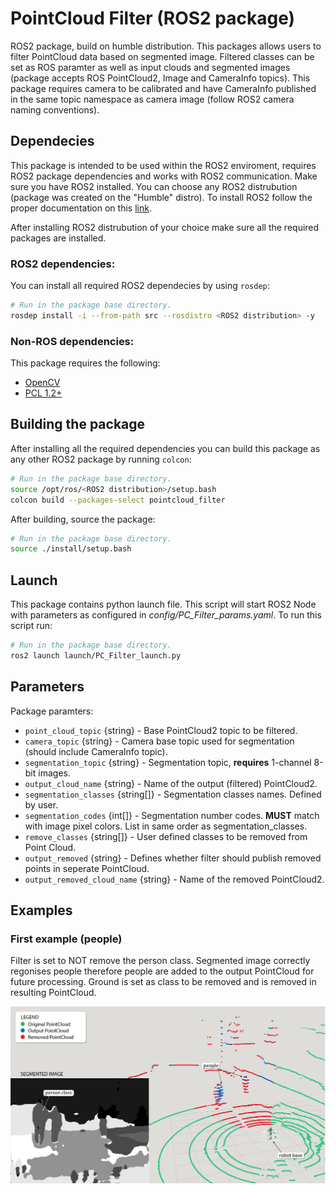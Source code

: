 # PointCloud Filter (ROS2 package)
ROS2 package, build on humble distribution. This packages allows users to filter PointCloud data based on segmented image. Filtered classes can be set as ROS paramter as well as input clouds and segmented images (package accepts ROS PointCloud2, Image and CameraInfo topics). This package requires camera to be calibrated and have CameraInfo published in the same topic namespace as camera image (follow ROS2 camera naming conventions).

## Dependecies

This package is intended to be used within the ROS2 enviroment, requires 
ROS2 package dependencies and works with ROS2 communication. Make sure you have ROS2 installed. You can choose any ROS2 distrubution (package was created on the "Humble" distro). To install ROS2 follow the proper documentation on this [link](https://docs.ros.org/en/humble/Installation.html "ROS2 install guide").


After installing ROS2 distrubution of your choice make sure all the required packages are installed.

### ROS2 dependencies:
You can install all required ROS2 dependecies by using `rosdep`:
```bash
# Run in the package base directory.
rosdep install -i --from-path src --rosdistro <ROS2 distribution> -y
```
### Non-ROS dependencies:
This package requires the following:
- [OpenCV](https://opencv.org/)
- [PCL 1.2+](https://pointclouds.org/)

## Building the package

After installing all the required dependencies you can build this package as any other ROS2 package by running `colcon`:
```bash
# Run in the package base directory.
source /opt/ros/<ROS2 distribution>/setup.bash
colcon build --packages-select pointcloud_filter
```

After building, source the package:
```bash
# Run in the package base directory.
source ./install/setup.bash
```

## Launch

This package contains python launch file. This script will start ROS2 Node with parameters as configured in _config/PC_Filter_params.yaml_. To run this script run:
```bash
# Run in the package base directory.
ros2 launch launch/PC_Filter_launch.py
```

## Parameters

Package paramters:
- `point_cloud_topic` {string} - Base PointCloud2 topic to be filtered.
- `camera_topic` {string} - Camera base topic used for segmentation (should include CameraInfo topic).
- `segmentation_topic` {string} - Segmentation topic, __requires__ 1-channel 8-bit images.
- `output_cloud_name` {string} - Name of the output (filtered) PointCloud2.
- `segmentation_classes` {string[]} - Segmentation classes names. Defined by user.
- `segmentation_codes` {int[]} - Segmentation number codes. __MUST__ match with image pixel colors. List in same order as segmentation_classes.
- `remove_classes` {string[]} - User defined classes to be removed from Point Cloud.
- `output_removed` {string} - Defines whether filter should publish removed points in seperate PointCloud.
- `output_removed_cloud_name` {string} - Name of the removed PointCloud2.

## Examples
### First example (people)
Filter is set to NOT remove the person class. Segmented image correctly regonises people therefore people are added to the output PointCloud for future processing. Ground is set as class to be removed and is removed in resulting PointCloud.

![Filter_example1](./examples/example1_en.png)